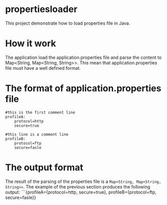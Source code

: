 # propertiesloader
This project demonstrate how to load properties file in Java.

# How it work
The application load the application.properties file and parse the content to Map<String, Map<String, String>>. This mean that application.properties file must have a well defined format.

# The format of application.properties file
```
#this is the first comment line
profileA:
	protocol=http
	secure=true
	
#this line is a comment line
profileB:
	protocol=ftp
	secure=fasle
```

# The output format
The result of the parsing of the properties file is a ```Map<String, Map<String, String>>```. The example of the previous section produces the following output: ```{profileA={protocol=http, secure=true}, profileB={protocol=ftp, secure=fasle}}
``` 
